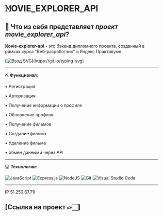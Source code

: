 # __𝙼OVIE_EXPLORER_API__

## :file_folder: Что из себя представляет *проект movie_explorer_api*?

__𝙼ovie-explorer-api__ __-__ это бэкенд дипломного проекта, созданный в рамках курса "Веб-разработчик" в Яндекс Практикуме.
  
[![Ввод SVG](https://readme-typing-svg.demolab.com/?lines=Какова+функциональность+проекта+?)](https://git.io/typing-svg)
___
⛏️ __Функционал:__

▪ Регистрация

▪ Авторизация

▪ Получение информации о профиле

▪ Обновление профиля

▪ Получение фильмов

▪ Создание фильма

▪ Удаление фильма

▪ обмен данными через API
___
:computer: ___Технологии:___

![JavaScript](https://img.shields.io/badge/javascript-%23323330.svg?style=for-the-badge&logo=javascript&logoColor=%23F7DF1E)
![Express.js](https://img.shields.io/badge/express.js-%23404d59.svg?style=for-the-badge&logo=express&logoColor=%2361DAFB)
![NodeJS](https://img.shields.io/badge/node.js-6DA55F?style=for-the-badge&logo=node.js&logoColor=white)
![Git](https://img.shields.io/badge/git-%23F05033.svg?style=for-the-badge&logo=git&logoColor=white)
![Visual Studio Code](https://img.shields.io/badge/Visual%20Studio%20Code-0078d7.svg?style=for-the-badge&logo=visual-studio-code&logoColor=white)

___
IP 51.250.67.79

## [Ссылка на проект 👉🏻]


